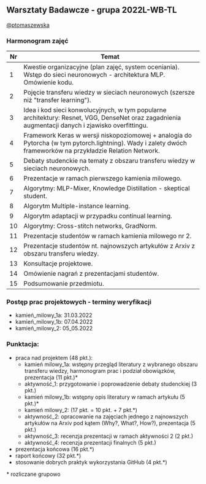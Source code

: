 ## Warsztaty Badawcze - grupa 2022L-WB-TL

[@ptomaszewska](https://github.com/ptomaszewska)

### Harmonogram zajęć 


<table>
<thead>
  <tr>
    <th>Nr</th>
    <th>Temat</th>
  </tr>
</thead>
<tbody>
  <tr>
    <td>1</td>
    <td> Kwestie organizacyjne (plan zajęć, system oceniania). Wstęp do sieci neuronowych - architektura MLP. Omówienie kodu. </td>
  </tr>
    <td>2</td>
    <td> Pojęcie transferu wiedzy w sieciach neuronowych (szersze niż "transfer learning").</td>
  </tr>
    <tr>
    <td>3</td>
    <td> Idea i kod sieci konwolucyjnych, w tym popularne architektury: Resnet, VGG, DenseNet oraz zagadnienia augmentacji danych i zjawisko overfittingu. </td>
  </tr>
  <tr>
  <tr>
    <td>4</td>
    <td> Framework Keras w wersji niskopoziomowej + analogia do Pytorcha (w tym pytorch.lightning). Wady i zalety dwóch frameworków na przykładzie Relation Network. </td>
  </tr>
  <tr>
    <tr>
    <td>5</td>
    <td> Debaty studenckie na tematy z obszaru transferu wiedzy w sieciach neuronowych. </td>
  </tr>
    <td>6</td>
    <td> Prezentacje w ramach pierwszego kamienia milowego. </td>
  </tr>
  <tr>
    <td>7</td>
    <td> Algorytmy: MLP-Mixer, Knowledge Distillation - skeptical student. </td>
  </tr>
  <tr>
    <td>8</td>
    <td> Algorytm Multiple-instance learning. </td>
  </tr>
  <tr>
    <td>9</td>
    <td>  Algorytm adaptacji w przypadku continual learning. </td>
  </tr>
    <tr>
    <td>10</td>
    <td> Algorytmy: Cross-stitch networks, GradNorm.</td>
  </tr>
  <tr>
    <td>11</td>
    <td> Prezentacje studentów w ramach kamienia milowego nr 2. </td>
  </tr>
  <tr>
    <td>12</td>
    <td> Prezentacje studentów nt. najnowszych artykułów z Arxiv z obszaru transferu wiedzy.</td>
  </tr>
  <tr>
    <td>13</td>
    <td> Konsultacje projektowe.</td>
  </tr>
  <tr>
    <td>14</td>
    <td> Omówienie nagrań z prezentacjami studentów.</td>
  </tr>

  <tr>
    <td>15</td>
    <td> Podsumowanie przedmiotu.</td>
  </tr>
</tbody>
</table>

### Postęp prac projektowych - terminy weryfikacji

- kamień_milowy_1a: 31.03.2022
- kamień_milowy_1b: 07.04.2022
- kamień_milowy_2: 05_05.2022

### Punktacja:
- praca nad projektem (48 pkt.):
  - kamień milowy_1a: wstępny przegląd literatury z wybranego obszaru transferu wiedzy, harmonogram prac i podział obowiązków, prezentacja (11 pkt.)*
  - aktywność_1: przygotowanie i poprowadzenie debaty studenckiej (3 pkt.)
  - kamień milowy_1b: wstępny opis literatury w ramach artykułu (5 pkt.)*
  - kamień milowy_2: (17 pkt. = 10 pkt. + 7 pkt.*)
  - aktywność_2: opracowanie na zajęciach jednego z najnowszych artykułów na Arxiv pod kątem (Why?, What?, How?), prezentacja (5 pkt.)
  - aktywność_3: recenzja prezentacji w ramach aktywności 2 (2 pkt.) 
  - aktywność_4: recenzja prezentacji finalnych (5 pkt.) 
- prezentacja końcowa  (16 pkt.*)
- raport końcowy (32 pkt.*)
- stosowanie dobrych praktyk wykorzystania GitHub (4 pkt.*)


\* rozliczane grupowo
